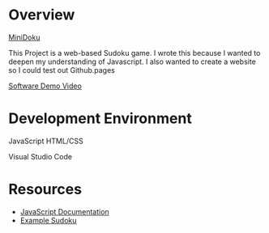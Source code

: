 # Overview

[MiniDoku](https://ronyrichard.github.io/MiniDoku)

This Project is a web-based Sudoku game. I wrote this because I wanted to deepen my understanding of Javascript. I also wanted to create a website so I could test out Github.pages 


[Software Demo Video](http://youtube.link.goes.here)

# Development Environment

JavaScript
HTML/CSS

Visual Studio Code


# Resources

- [JavaScript Documentation](https://developer.mozilla.org/en-US/docs/Web/JavaScript)
- [Example Sudoku](https://www.geeksforgeeks.org/create-a-sudoku-puzzle-using-html-css-javascript)
